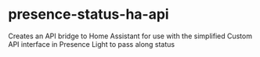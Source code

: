 # presence-status-ha-api
Creates an API bridge to Home Assistant for use with the simplified Custom API interface in Presence Light to pass along status
